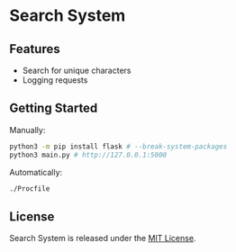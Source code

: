 # Search System

## Features

- Search for unique characters
- Logging requests

## Getting Started

Manually:
```bash
python3 -m pip install flask # --break-system-packages
python3 main.py # http://127.0.0.1:5000
```

Automatically:
```bash
./Procfile
```

    
## License

Search System is released under the [MIT License](LICENSE.txt).

